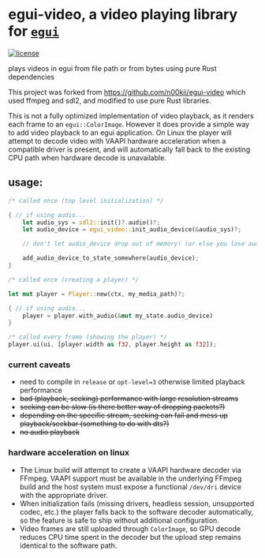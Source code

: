 # egui-video, a video playing library for [`egui`](https://github.com/emilk/egui)
[![license](https://img.shields.io/badge/license-MIT-blue.svg)](https://github.com/n00kii/egui-video/blob/main/README.md)

plays videos in egui from file path or from bytes using pure Rust dependencies

This project was forked from https://github.com/n00kii/egui-video which used ffmpeg and sdl2,
and modified to use pure Rust libraries.

This is not a fully optimized implementation of video playback, as it renders each frame to an `egui::ColorImage`.
However it does provide a simple way to add video playback to an egui application. On Linux the player will attempt to
decode video with VAAPI hardware acceleration when a compatible driver is present, and will automatically fall back to
the existing CPU path when hardware decode is unavailable.

## usage:
```rust
/* called once (top level initialization) */

{ // if using audio...
    let audio_sys = sdl2::init()?.audio()?;
    let audio_device = egui_video::init_audio_device(&audio_sys)?;

    // don't let audio_device drop out of memory! (or else you lose audio)

    add_audio_device_to_state_somewhere(audio_device);
}
```
```rust
/* called once (creating a player) */

let mut player = Player::new(ctx, my_media_path)?;

{ // if using audio...
    player = player.with_audio(&mut my_state.audio_device)
}
```
```rust
/* called every frame (showing the player) */
player.ui(ui, [player.width as f32, player.height as f32]);
```
### current caveats
 - need to compile in `release` or `opt-level=3` otherwise limited playback performance
 - ~~bad (playback, seeking) performance with large resolution streams~~
 - ~~seeking can be slow (is there better way of dropping packets?)~~
 - ~~depending on the specific stream, seeking can fail and mess up playback/seekbar (something to do with dts?)~~
 - ~~no audio playback~~

### hardware acceleration on linux

- The Linux build will attempt to create a VAAPI hardware decoder via FFmpeg. VAAPI support must be available in the
  underlying FFmpeg build and the host system must expose a functional `/dev/dri` device with the appropriate driver.
- When initialization fails (missing drivers, headless session, unsupported codec, etc.) the player falls back to the
  software decoder automatically, so the feature is safe to ship without additional configuration.
- Video frames are still uploaded through `ColorImage`, so GPU decode reduces CPU time spent in the decoder but the
  upload step remains identical to the software path.
